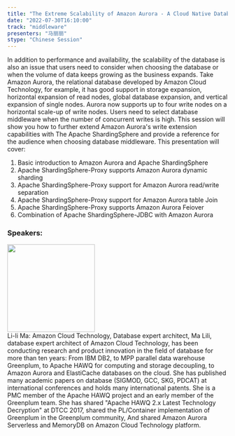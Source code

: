 ```yaml
---
title: "The Extreme Scalability of Amazon Aurora - A Cloud Native Database"
date: "2022-07-30T16:10:00"
track: "middleware"
presenters: "马丽丽"
stype: "Chinese Session"
---
```

In addition to performance and availability, the scalability of the database is also an issue that users need to consider when choosing the database or when the volume of data keeps growing as the business expands. Take Amazon Aurora, the relational database developed by Amazon Cloud Technology, for example, it has good support in storage expansion, horizontal expansion of read nodes, global database expansion, and vertical expansion of single nodes. Aurora now supports up to four write nodes on a horizontal scale-up of write nodes. Users need to select database middleware when the number of concurrent writes is high. This session will show you how to further extend Amazon Aurora's write extension capabilities with The Apache ShardingSphere and provide a reference for the audience when choosing database middleware.
This presentation will cover:
1. Basic introduction to Amazon Aurora and Apache ShardingSphere
2. Apache ShardingSphere-Proxy supports Amazon Aurora dynamic sharding
3. Apache ShardingSphere-Proxy support for Amazon Aurora read/write separation
4. Apache ShardingSphere-Proxy support for Amazon Aurora table Join
5. Apache ShardingSphere-Proxy supports Amazon Aurora Feiover
6. Combination of Apache ShardingSphere-JDBC with Amazon Aurora
 ### Speakers: 
 <img src="images/speaker/1200.png" width="200" /><br>Li-li Ma: Amazon Cloud Technology, Database expert architect, Ma Lili, database expert architect of Amazon Cloud Technology, has been conducting research and product innovation in the field of database for more than ten years: From IBM DB2, to MPP parallel data warehouse Greenplum, to Apache HAWQ for computing and storage decoupling, to Amazon Aurora and ElastiCache databases on the cloud. She has published many academic papers on database (SIGMOD, GCC, SKG, PDCAT) at international conferences and holds many international patents. She is a PMC member of the Apache HAWQ project and an early member of the Greenplum team. She has shared "Apache HAWQ 2.x Latest Technology Decryption" at DTCC 2017, shared the PL/Container implementation of Greenplum in the Greenplum community, And shared Amazon Aurora Serverless and MemoryDB on Amazon Cloud Technology platform.

 
